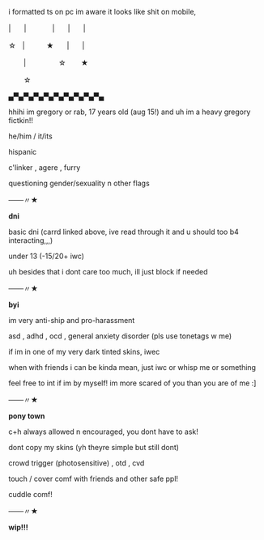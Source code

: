 i formatted ts on pc im aware it looks like shit on mobile,

|ㅤㅤ|ㅤㅤㅤㅤ|ㅤㅤ|ㅤㅤ|

☆ㅤ|ㅤㅤㅤ ★ㅤㅤ|ㅤㅤ|

ㅤㅤ |ㅤㅤㅤㅤㅤ☆ㅤㅤ ★

ㅤㅤ ☆

▄▀▄▀▄▀▄▀▄▀▄▀▄▀▄▀▄▀▄

hhihi im gregory or rab, 17 years old (aug 15!) and uh im a heavy gregory fictkin!!

he/him / it/its

hispanic

c'linker , agere , furry

questioning gender/sexuality n other flags

───〃★

**dni**

basic dni (carrd linked above, ive read through it and u should too b4 interacting,,,)

under 13 (-15/20+ iwc)

uh besides that i dont care too much, ill just block if needed

───〃★

**byi**

im very anti-ship and pro-harassment

asd , adhd , ocd , general anxiety disorder (pls use tonetags w me)

if im in one of my very dark tinted skins, iwec

when with friends i can be kinda mean, just iwc or whisp me or something

feel free to int if im by myself! im more scared of you than you are of me :]

───〃★

**pony town**

c+h always allowed n encouraged, you dont have to ask!

dont copy my skins (yh theyre simple but still dont)

crowd trigger (photosensitive) , otd , cvd

touch / cover comf with friends and other safe ppl!

cuddle comf!

───〃★

**wip!!!**
